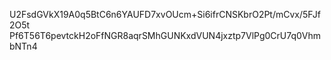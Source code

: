 U2FsdGVkX19A0q5BtC6n6YAUFD7xvOUcm+Si6ifrCNSKbrO2Pt/mCvx/5FJf2O5t
Pf6T56T6pevtckH2oFfNGR8aqrSMhGUNKxdVUN4jxztp7VlPg0CrU7q0VhmbNTn4
